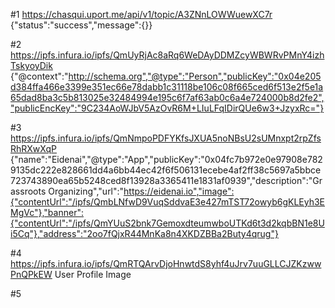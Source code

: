 #1
https://chasqui.uport.me/api/v1/topic/A3ZNnLOWWuewXC7r
{"status":"success","message":{}}


#2
https://ipfs.infura.io/ipfs/QmUyRjAc8aRq6WeDAyDDMZcyWBWRvPMnY4izhTskyoyDik
{"@context":"http://schema.org","@type":"Person","publicKey":"0x04e205d384ffa466e3399e351ec66e78dabb1c31118be106c08f665ced6f513e2f5e1a65dad8ba3c5b813025e32484994e195c6f7af63ab0c6a4e724000b8d2fe2","publicEncKey":"9C234AoWJbV5AzOvR6M+LIuLFqIDirQUe6w3+JzyxRc="}

#3
https://ipfs.infura.io/ipfs/QmNmpoPDFYKfsJXUA5noNBsU2sUMnxpt2rpZfsRhRXwXqP
{"name":"Eidenai","@type":"App","publicKey":"0x04fc7b972e0e97908e7829135dc222e828661dd4a6bb44ec42f6f506131ecebe4af2ff38c5697a5bbce723743890ea65b5248ced8f13928a3365411e1831af0939","description":"Grassroots Organizing","url":"https://eidenai.io","image":{"contentUrl":"/ipfs/QmbLNfwD9VuqSddvaE3e427mTST72owyb6gKLEyh3EMgVc"},"banner":{"contentUrl":"/ipfs/QmYUuS2bnk7GemoxdteumwboUTKd6t3d2kqbBN1e8Ui5Cq"},"address":"2oo7fQjxR44MnKa8n4XKDZBBa2Buty4qrug"}

#4
https://ipfs.infura.io/ipfs/QmRTQArvDjoHnwtdS8yhf4uJrv7uuGLLCJZKzwwPnQPkEW
User Profile Image

#5